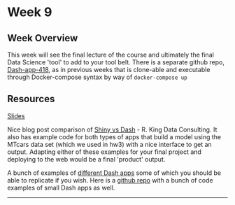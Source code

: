 # Week 9

## Week Overview

This week will see the final lecture of the course and ultimately the final Data Science 'tool' to add to your tool belt. There is a separate github repo, [Dash-app-418](https://github.com/natelangholz/dash-app-418), as in previous weeks that is clone-able and executable through Docker-compose syntax by way of `docker-compose up`

## Resources

[Slides]()

Nice blog post comparison of [Shiny vs Dash](https://www.rkingdc.com/blog/2019/3/6/shiny-vs-dash-a-side-by-side-comparison?utm_source=feedburner&utm_medium=feed&utm_campaign=Feed%3A+Blog-RKingDataConsulting+%28R+Blog+-+R.+King+Data+Consulting%29) - R. King Data Consulting. It also has example code for both types of apps that build a model using the MTcars data set (which we used in hw3) with a nice interface to get an output. Adapting either of these examples for your final project and deploying to the web would be a final 'product' output.


A bunch of examples of [different Dash apps](https://dash-simple-apps.plotly.host/Portal/) some of which you should be able to replicate if you wish. Here is a [github repo](https://github.com/plotly/simple-example-chart-apps) with a bunch of code examples of small Dash apps as well. 

-----
